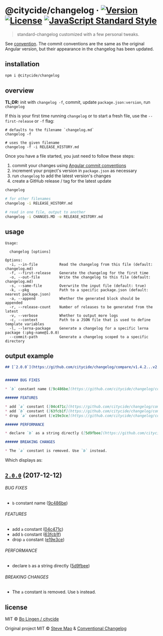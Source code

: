 # @citycide/changelog &middot; [![Version](https://flat.badgen.net/npm/v/@citycide/changelog)](https://www.npmjs.com/package/@citycide/changelog) [![License](https://flat.badgen.net/npm/license/@citycide/changelog)](https://www.npmjs.com/package/@citycide/changelog) [![JavaScript Standard Style](https://flat.badgen.net/badge/code%20style/standard/green)](https://standardjs.com)

> standard-changelog customized with a few personal tweaks.

See [convention](convention.md). The commit conventions are the same
as the original Angular version, but their appearance in the changelog
has been updated.

## installation

```sh
npm i @citycide/changelog
```

## overview

**TL;DR:** init with `changelog -f`, commit, update `package.json:version`, run `changelog`

If this is your first time running `changelog` or to start a fresh file,
use the `--first-release` or `-f` flag:

```shell
# defaults to the filename `changelog.md`
changelog -f

# uses the given filename
changelog -f -i RELEASE_HISTORY.md
```

Once you have a file started, you just need to follow these steps:

1. commit your changes using [Angular commit conventions](convention.md)
2. increment your project's version in `package.json` as necessary
3. run `changelog` to add the latest version's changes
4. create a GitHub release / tag for the latest update

```sh
changelog

# for other filenames
changelog -i RELEASE_HISTORY.md

# read in one file, output to another
changelog -i CHANGES.MD -o RELEASE_HISTORY.md
```

## usage

```
Usage:

  changelog [options]

Options:
  -i, --in-file          Read the changelog from this file (default: changelog.md)
  -f, --first-release    Generate the changelog for the first time
  -o, --out-file         Write the changelog to this file (default: changelog.md)
  -s, --same-file        Overwrite the input file (default: true)
  -k, --pkg              Path to a specific package.json (default: nearest package.json)
  -a, --append           Whether the generated block should be appended
  -r, --release-count    Number of releases to be generated from the latest
  -v, --verbose          Whether to output more logs
  -c, --context          Path to a JSON file that is used to define template variables
  -l, --lerna-package    Generate a changelog for a specific lerna package (:pkg-name@1.0.0)
  --commit-path          Generate a changelog scoped to a specific directory
```

## output example

```markdown
## [`2.0.0`](https://github.com/citycide/changelog/compare/v1.4.2...v2.0.0) (2017-12-12)


###### BUG FIXES

* `b` constant name ([9c486be](https://github.com/citycide/changelog/commit/9c486be))

###### FEATURES

* add `a` constant ([04c471c](https://github.com/citycide/changelog/commit/04c471c))
* add `b` constant ([63fcb1f](https://github.com/citycide/changelog/commit/63fcb1f))
* drop `a` constant ([e19e3ce](https://github.com/citycide/changelog/commit/e19e3ce))

###### PERFORMANCE

* declare `b` as a string directly ([5d9fbee](https://github.com/citycide/changelog/commit/5d9fbee))

###### BREAKING CHANGES

* The `a` constant is removed. Use `b` instead.
```

Which displays as:

## [`2.0.0`](https://github.com/citycide/changelog/compare/v1.4.2...v2.0.0) (2017-12-12)


###### BUG FIXES

* `b` constant name ([9c486be](https://github.com/citycide/changelog/commit/9c486be))

###### FEATURES

* add `a` constant ([04c471c](https://github.com/citycide/changelog/commit/04c471c))
* add `b` constant ([63fcb1f](https://github.com/citycide/changelog/commit/63fcb1f))
* drop `a` constant ([e19e3ce](https://github.com/citycide/changelog/commit/e19e3ce))

###### PERFORMANCE

* declare `b` as a string directly ([5d9fbee](https://github.com/citycide/changelog/commit/5d9fbee))

###### BREAKING CHANGES

* The `a` constant is removed. Use `b` instead.

## license

MIT © [Bo Lingen / citycide](https://github.com/citycide)

Original project MIT © [Steve Mao](https://github.com/stevemao) &
[Conventional Changelog](http://conventionalcommits.org/)
